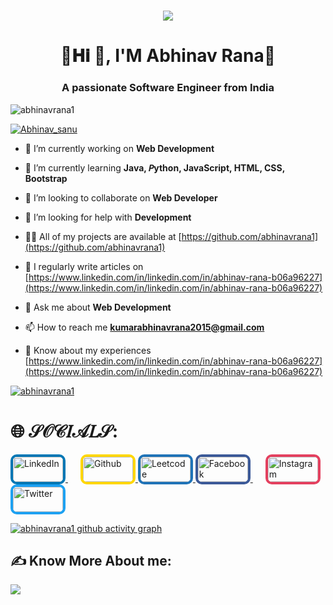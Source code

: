 <!-- Welcome Section -->
<h1 align="center">
  <img src="https://readme-typing-svg.herokuapp.com?font=roboto&color=ffffff&size=20&center=true&vCenter=true&lines=🌷𝐖𝐞𝐥𝐜𝐨𝐦𝐞+𝐭𝐨+𝐦𝐲+𝐆𝐢𝐭𝐇𝐮𝐛+𝐏𝐫𝐨𝐟𝐢𝐥𝐞🌹">
</h1>

<h1 align="center">🍁𝐇𝐢 👋, I'M Abhinav Rana🍁</h1>
<h3 align="center">A passionate Software Engineer from India</h3>

<p align="left"> <img src="https://komarev.com/ghpvc/?username=abhinavrana1&label=Profile%20views&color=0e75b6&style=flat" alt="abhinavrana1" /> </p>


<p align="left"> <a href="https://twitter.com/abhinav_sanu" target="blank"><img src="https://img.shields.io/twitter/follow/abhinav_sanu?logo=twitter&style=for-the-badge" alt="Abhinav_sanu" /></a> </p>

- 🔭 I’m currently working on **Web Development**

- 🌱 I’m currently learning **Java, 𝘗ython, JavaScript, HTML, CSS, Bootstrap** 

- 👯 I’m looking to collaborate on **Web Developer**

- 🤝 I’m looking for help with **Development**

- 👨‍💻 All of my projects are available at [https://github.com/abhinavrana1](https://github.com/abhinavrana1)

- 📝 I regularly write articles on [https://www.linkedin.com/in/linkedin.com/in/abhinav-rana-b06a96227](https://www.linkedin.com/in/linkedin.com/in/abhinav-rana-b06a96227)

- 💬 Ask me about **Web Development**

- 📫 How to reach me **kumarabhinavrana2015@gmail.com**

- 📄 Know about my experiences [https://www.linkedin.com/in/linkedin.com/in/abhinav-rana-b06a96227](https://www.linkedin.com/in/linkedin.com/in/abhinav-rana-b06a96227)

<p align="left"> <a href="https://github.com/ryo-ma/github-profile-trophy"><img src="https://github-profile-trophy.vercel.app/?username=abhinavrana1" alt="abhinavrana1" /></a> </p>


# 🌐 𝒮𝒪𝒞𝐼𝒜𝐿𝒮:

<a href="https://linkedin.com/in/https://www.linkedin.com/in/abhinav Rana](https://www.linkedin.com/in/abhinav-rana-b06a96227/)" target="_blank" style="margin-right: 20px;">
  <img src="https://img.shields.io/badge/LinkedIn-%230077B5.svg?logo=linkedin&logoColor=white" alt="LinkedIn" style="width: 80px; height: 40px; border: 4px solid #0077b5; border-radius: 10px;">
</a>

<a href="https://auth.github.org/user/abhanavrana1" target="_blank">
  <img src="https://img.shields.io/badge/Github-%23FFD700.svg?logo=Github&logoColor=white" alt="Github" style="width: 80px; height: 40px; border: 4px solid #ffd700; border-radius: 10px;">
</a>

<a href="https://leetcode.com/abhinav rana/" target="_blank">
  <img src="https://img.shields.io/badge/Leetcode-%231877F2.svg?logo=Leetcode&logoColor=white" alt="Leetcode" style="width: 80px; height: 40px; border: 4px solid #1f73b7; border-radius: 10px;">
</a>


<a href="https://facebook.com/groups/Abhinav Sanu/" target="_blank" style="margin-right: 20px;">
  <img src="https://img.shields.io/badge/Facebook-%231877F2.svg?logo=Facebook&logoColor=white" alt="Facebook" style="width: 80px; height: 40px; border: 4px solid #3b5998; border-radius: 10px;">
</a>


<a href="https://www.instagram.com/abhanavsanuofficial=MXd0a2J4ZGwyZnZreg==" target="_blank" style="margin-right: 20px;">
  <img src="https://img.shields.io/badge/Instagram-%23E4405F.svg?logo=Instagram&logoColor=white" alt="Instagram" style="width: 80px; height: 40px; border: 4px solid #e4405f; border-radius: 10px;">
</a>

<a href="https://twitter.com/https://twitter.com/Abhinav_Sanu" target="_blank" style="margin-right: 20px;">
  <img src="https://img.shields.io/badge/Twitter-%231DA1F2.svg?logo=Twitter&logoColor=white" alt="Twitter" style="width: 80px; height: 40px; border: 4px solid #1da1f2; border-radius: 10px;">
</a>



  
[![abhinavrana1 github activity graph](https://github-readme-activity-graph.vercel.app/graph?username=abhinavrana1&theme=github-compact)](https://github.com/abhinavrana1/github-readme-activity-graph)



## ✍️ Know More About me:
<a href="https://abhinavrana1.github.io/Linktree/">
  <img src="https://img.shields.io/badge/Know-more-0357F7?style=for-the-badge&logo=Knowmore">
</a>

